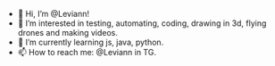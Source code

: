 - 👋 Hi, I’m @Leviann!
- 👀 I’m interested in testing, automating, coding, drawing in 3d, flying drones and making videos.
- 🌱 I’m currently learning js, java, python.
- 📫 How to reach me: @Leviann in TG.

<!---
Leviann/Leviann is a ✨ special ✨ repository because its `README.md` (this file) appears on your GitHub profile.
You can click the Preview link to take a look at your changes.
--->
